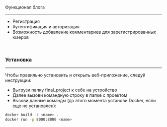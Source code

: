 Функционал блога
****

- Регистрация
- Аутентификация и авторизация
- Возможность добавление комментариев для зарегистрированных юзеров
 <br> 


### Установка
****
Чтобы правильно установить и открыть веб-приложение, следуй инструкции:
- Выгрузи папку final_project к себе на устройство
- Далее вызови командную строку в папке с проектом
- Вызови данные команды (до этого момента установи Docker, если еще не установлен):

```sh
docker build -t <name> .
docker run -p 8000:8000 <name>
```

